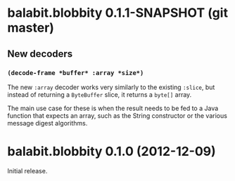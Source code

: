 # balabit.blobbity 0.1.1-SNAPSHOT (git master)

## New decoders

### `(decode-frame *buffer* :array *size*)`

The new `:array` decoder works very similarly to the existing
`:slice`, but instead of returning a `ByteBuffer` slice, it returns a
`byte[]` array.

The main use case for these is when the result needs to be fed to a
Java function that expects an array, such as the String constructor or
the various message digest algorithms.

# balabit.blobbity 0.1.0 (2012-12-09)

Initial release.

